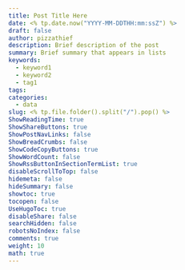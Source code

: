 ```yaml
---
title: Post Title Here
date: <% tp.date.now("YYYY-MM-DDTHH:mm:ssZ") %>
draft: false
author: pizzathief
description: Brief description of the post
summary: Brief summary that appears in lists
keywords:
  - keyword1
  - keyword2
  - tag1
tags:
categories:
  - data
slug: <% tp.file.folder().split("/").pop() %>
ShowReadingTime: true
ShowShareButtons: true
ShowPostNavLinks: false
ShowBreadCrumbs: false
ShowCodeCopyButtons: true
ShowWordCount: false
ShowRssButtonInSectionTermList: true
disableScrollToTop: false
hidemeta: false
hideSummary: false
showtoc: true
tocopen: false
UseHugoToc: true
disableShare: false
searchHidden: false
robotsNoIndex: false
comments: true
weight: 10
math: true
---
```



